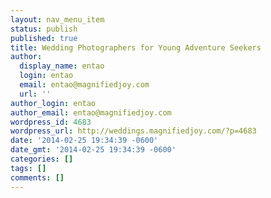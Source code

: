 ```yaml
---
layout: nav_menu_item
status: publish
published: true
title: Wedding Photographers for Young Adventure Seekers
author:
  display_name: entao
  login: entao
  email: entao@magnifiedjoy.com
  url: ''
author_login: entao
author_email: entao@magnifiedjoy.com
wordpress_id: 4683
wordpress_url: http://weddings.magnifiedjoy.com/?p=4683
date: '2014-02-25 19:34:39 -0600'
date_gmt: '2014-02-25 19:34:39 -0600'
categories: []
tags: []
comments: []
---
```


